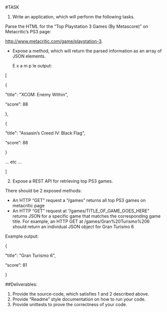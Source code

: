 #TASK
1. Write an application, which will perform the following tasks. 

Parse the HTML for the “Top Playstation 3 Games (By Metascore)” on Metacritic’s PS3 page:

http://www.metacritic.com/game/playstation-3.

* Expose a method, which will return the parsed information as an array of JSON elements. 

  E x a m p le output:

[

{

"title": "XCOM: Enemy Within",

“score”: 88

},

{

"title": "Assasin’s Creed IV: Black Flag",

“score”: 88

}

... etc ...

]

2. Expose a REST API for retrieving top PS3 games. 

There should be 2 exposed methods:

* An HTTP “GET” request a “/games” returns all top PS3 games on metacritic page 
* An HTTP “GET” request at “/games/TITLE_OF_GAME_GOES_HERE” returns JSON for a specific game that matches the corresponding game title. For example, an HTTP GET at /games/Gran%20Turismo%206 should return an individual JSON object for Gran
Turismo 6 

Example output:

{

"title": "Gran Turismo 6",

“score”: 81

}

##Deliverables:

1. Provide the source-code, which satisfies 1 and 2 described above. 
2. Provide “Readme” style documentation on how to run your code. 
3. Provide unittests to prove the correctness of your code. 
